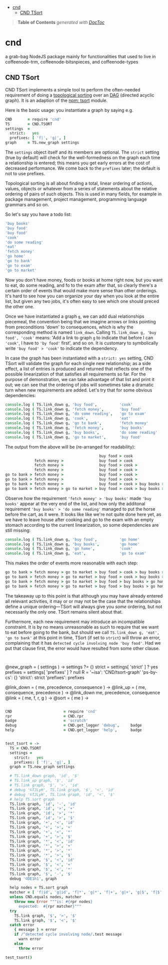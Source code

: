 

- [cnd](#cnd)
	- [CND TSort](#cnd-tsort)

> **Table of Contents**  *generated with [DocToc](http://doctoc.herokuapp.com/)*


# cnd

a grab-bag NodeJS package mainly for functionalities that used to live in
coffeenode-trm, coffeenode-bitsnpieces, and coffeenode-types


## CND TSort

CND TSort implements a simple tool to perform the often-needed requirement of
doing a [topological sorting](http://en.wikipedia.org/wiki/Topological_sorting)
over an [DAG](http://en.wikipedia.org/wiki/Directed_acyclic_graph) (directed acyclic graph).
It is an adaption of the [npm: tsort](https://github.com/eknkc/tsort) module.

Here is the basic usage: you instantiate a graph by saying e.g.

```coffee
CND       = require 'cnd'
TS        = CND.TSORT
settings  =
  strict:   yes
  prefixes: [ 'f|', 'g|', ]
graph     = TS.new_graph settings
```

The `settings` object itself and its members are optional. The `strict` setting
(true by default) will check for the well-formedness on the graph each time a
relationship is entered; this means you get early errors at the cost of
decreased performance. We come back to the `prefixes` later; the default is not
to use prefixes.

Topological sorting is all about finding a total, linear ordering of actions,
values, objects or whatever from a series of statements about the relative
ordering of pairs of such objects. This is used in many fields, for example in
package management, project management, programming language grammars and so on.

So let's say you have a todo list:

```coffee
'buy books'
'buy food'
'buy food'
'cook'
'do some reading'
'eat'
'fetch money'
'go home'
'go to bank'
'go to exam'
'go to market'
```

Now you don't have money, foods or books at home right now, but you want to eat,
do some reading, and fo to the exam after that, so clearly there's a certain
order of events that would make more sense than other orderings. It's hard to see
how you can organize your day when you look at the entire list, but given any
two jobs, it's often easy to see which one should preced the other one.

Once we have instantiated a graph `g`, we can add dual relationships piecemeal,
the convention being that we imagine arrows or links pointing from preconditions
'down' to consequences, which is why the corresponding method is named
`link_down`. Calling `TS.link_down g, 'buy food', 'cook'` means: 'Add a link to
graph `g` to indicate that before I can `'cook'`, I have to `'by food'` first',
and so on. It is customary to symbolically write `'buy food' > 'cook'` to
indicate the dependency.

In case the graph has been instantiated with a `strict: yes` setting, CND TSort
will validate the graph for each single new relationship; as a side effect, a
list of entries is produced and returned that reflects one of the possible
linearization of that satisfies all requirements so far. For the purpose of
demonstration, we can take advantage of that list and print it out; we can see
that the ordering of jobs will sometimes take a dramatic turn when new
requirements are added. Let's try that for some obvious dependencies:

```coffee
console.log ( TS.link_down g, 'buy food',          'cook'                ).join ' > '
console.log ( TS.link_down g, 'fetch money',       'buy food'            ).join ' > '
console.log ( TS.link_down g, 'do some reading',   'go to exam'          ).join ' > '
console.log ( TS.link_down g, 'cook',              'eat'                 ).join ' > '
console.log ( TS.link_down g, 'go to bank',        'fetch money'         ).join ' > '
console.log ( TS.link_down g, 'fetch money',       'buy books'           ).join ' > '
console.log ( TS.link_down g, 'buy books',         'do some reading'     ).join ' > '
console.log ( TS.link_down g, 'go to market',      'buy food'            ).join ' > '
```
The output from the above will be (re-arranged for readability):

```coffee
                                          buy food > cook
             fetch money >                buy food > cook
             fetch money >                buy food > cook >             do some reading > go to exam
             fetch money >                buy food > cook >             do some reading > go to exam > eat
go to bank > fetch money >                buy food > cook >             do some reading > go to exam > eat
go to bank > fetch money >                buy food > cook >             do some reading > go to exam > eat > buy books
go to bank > fetch money >                buy food > cook > buy books > do some reading > go to exam > eat
go to bank > fetch money > go to market > buy food > cook > buy books > do some reading > go to exam > eat
```
Observe how the requirement `'fetch money' > 'buy books'` made `'buy books'`
appear at the very end of the list, and how only the additonal requirement `'buy
books' > 'do some reading'` managed to put the horse before the cart, as it
were. It looks like like we're not quite done here yet, as we have to leave
house after cooking and go to the exam with an empty stomach according to the
current linearization, so some dependencies are still missing:

```coffee
console.log ( TS.link_down g, 'buy food',          'go home'             ).join ' > '
console.log ( TS.link_down g, 'buy books',         'go home'             ).join ' > '
console.log ( TS.link_down g, 'go home',           'cook'                ).join ' > '
console.log ( TS.link_down g, 'eat',               'go to exam'          ).join ' > '
```

This makes the order of events more reasonable with each step:

```coffee
go to bank > fetch money > go to market > buy food > cook > buy books > do some reading > go to exam > eat > go home
go to bank > fetch money > go to market > buy food > cook > buy books > do some reading > go to exam > eat > go home
go to bank > fetch money > go to market > buy food > buy books > go home > cook > do some reading > go to exam > eat
go to bank > fetch money > go to market > buy food > buy books > go home > cook > do some reading > eat > go to exam
```
The takeaway up to this point is that although you may have already entered all
relevant activities, it may or or may not be the case that the relationships
define a unique ordering—TSort will always give you *some* ordering, but not
necessarily the only one. TSort remains silent about that.

Furthermore, each new requirement may introduce an incompatible constraint. It
is by no means unreasonable as such to require that we want to eat before going
to the bank, but should we call `TS.link_down g, 'eat', 'go to bank'` at this
point in time, TSort (if set to `strict`) will throw an error, complaining that
it has `detected cycle involving node 'buy food'`. Had we put that clause first,
the error would have resulted from some other clause.




```coffee
```

```coffee
```

@new_graph = ( settings ) ->
  settings ?= {}
  strict    = settings[ 'strict'    ] ? yes
  prefixes  = settings[ 'prefixes'  ] ? null
  R =
    '~isa':     'CND/tsort-graph'
    'ps-by-cs': {}
    'strict':   strict
    'prefixes': prefixes

@link_down = ( me, precedence, consequence ) ->
@link_up = ( me, consequence, precedence ) -> @link_down me, precedence, consequence
@link = ( me, f, r, g ) ->
@sort = ( me ) ->



```coffee

CND                       = require 'cnd'
rpr                       = CND.rpr
badge                     = 'scratch'
debug                     = CND.get_logger 'debug',     badge
help                      = CND.get_logger 'help',      badge


test_tsort = ->
  TS = CND.TSORT
  settings =
    strict:   yes
    prefixes: [ 'f|', 'g|', ]
  graph = TS.new_graph settings

  # TS.link_down graph, 'id', '$'
  # TS.link_up graph, '$', 'id'
  # TS.link graph, '$', '>', 'id'
  # debug '©TJLyH', TS.link graph, '$', '<', 'id'
  # debug '©TJLyH', TS.link graph, 'id', '<', '$'
  # help TS.sort graph
  TS.link graph, 'id', '-', 'id'
  TS.link graph, 'id', '>', '+'
  TS.link graph, 'id', '>', '*'
  TS.link graph, 'id', '>', '$'
  TS.link graph, '+', '<', 'id'
  TS.link graph, '+', '>', '+'
  TS.link graph, '+', '<', '*'
  TS.link graph, '+', '>', '$'
  TS.link graph, '*', '<', 'id'
  TS.link graph, '*', '>', '+'
  TS.link graph, '*', '>', '*'
  TS.link graph, '*', '>', '$'
  TS.link graph, '$', '<', 'id'
  TS.link graph, '$', '<', '+'
  TS.link graph, '$', '<', '*'
  TS.link graph, '$', '-', '$'
  debug '©DE1h1', graph

  help nodes = TS.sort graph
  matcher = [ 'f|id', 'g|id', 'f|*', 'g|*', 'f|+', 'g|+', 'g|$', 'f|$' ]
  unless CND.equals nodes, matcher
    throw new Error """is: #{rpr nodes}
      expected:  #{rpr matcher}"""
  try
    TS.link graph, '$', '>', '$'
    TS.link graph, '$', '<', '$'
  catch error
    { message } = error
    if /^detected cycle involving node/.test message
      warn error
    else
      throw error

test_tsort()
```





